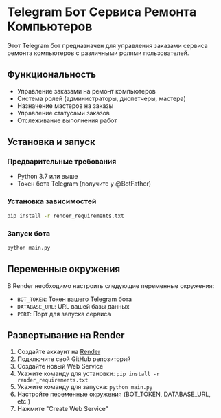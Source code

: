 # Telegram Бот Сервиса Ремонта Компьютеров

Этот Telegram бот предназначен для управления заказами сервиса ремонта компьютеров с различными ролями пользователей.

## Функциональность

- Управление заказами на ремонт компьютеров
- Система ролей (администраторы, диспетчеры, мастера)
- Назначение мастеров на заказы
- Управление статусами заказов
- Отслеживание выполнения работ

## Установка и запуск

### Предварительные требования
- Python 3.7 или выше
- Токен бота Telegram (получите у @BotFather)

### Установка зависимостей
```bash
pip install -r render_requirements.txt
```

### Запуск бота
```bash
python main.py
```

## Переменные окружения

В Render необходимо настроить следующие переменные окружения:
- `BOT_TOKEN`: Токен вашего Telegram бота
- `DATABASE_URL`: URL вашей базы данных
- `PORT`: Порт для запуска сервиса

## Развертывание на Render

1. Создайте аккаунт на [Render](https://render.com)
2. Подключите свой GitHub репозиторий
3. Создайте новый Web Service
4. Укажите команду для установки: `pip install -r render_requirements.txt`
5. Укажите команду для запуска: `python main.py`
6. Настройте переменные окружения (BOT_TOKEN, DATABASE_URL, etc.)
7. Нажмите "Create Web Service"